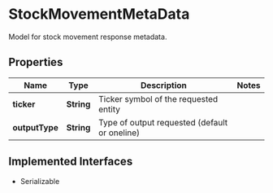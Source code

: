 

# StockMovementMetaData

Model for stock movement response metadata.

## Properties

Name | Type | Description | Notes
------------ | ------------- | ------------- | -------------
**ticker** | **String** | Ticker symbol of the requested entity | 
**outputType** | **String** | Type of output requested (default or oneline) | 


## Implemented Interfaces

* Serializable


